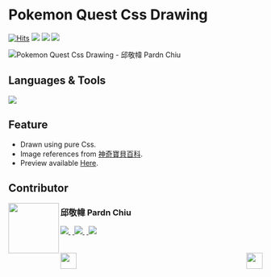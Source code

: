 # Pokemon Quest Css Drawing

<a href="https://hits.sh/github.com/pardnchiu/pokemon-quest-css-drawing/"><img alt="Hits" src="https://hits.sh/github.com/pardnchiu/pokemon-quest-css-drawing.svg?label=Hit"/></a> <img src="https://img.shields.io/github/repo-size/pardnchiu/pokemon-quest-css-drawing?label=Size"> <img src="https://img.shields.io/github/license/pardnchiu/pokemon-quest-css-drawing?label=License"> <img src="https://img.shields.io/badge/Developer-邱敬幃%20Pardn%20Chiu-A374BF">

![Pokemon Quest Css Drawing - 邱敬幃 Pardn Chiu](https://pardn.io/image/repo/pokemon-quest-css-drawing.jpg)

## Languages & Tools

![](https://skillicons.dev/icons?i=html,css,sass,vscode)

## Feature

- Drawn using pure Css.
- Image references from [神奇寶貝百科](https://wiki.52poke.com/zh-hant/宝可梦列表（探险寻宝）).
- Preview available [Here](https://pardnchiu.github.io/pokemon-quest-css-drawing/).

## Contributor

<a href="https://pardn.io">
<img src=https://pardn.io/image/head-s.jpg align=left width=100 height=100>
</a>

### 邱敬幃 Pardn Chiu

<a href="mailto:mail@pardn.ltd">
  <img src="https://pardn.io/image/mail.svg">
</a>&nbsp<a href="https://linkedin.com/in/pardnchiu">
  <img src="https://skillicons.dev/icons?i=linkedin">
</a>&nbsp<a href="https://pardn.io/blog">
  <img src="https://pardn.io/image/blog.svg">
</a>

<br>
<br>
<br>

<a href=https://github.com/pardnchiu/personal-page-with-blog>
  <img align=left src=https://pardn.io/image/left.svg height=32>
</a>

<a href=https://github.com/pardnchiu/app-introducing-page>
  <img align=right src=https://pardn.io/image/right.svg height=32>
</a>


